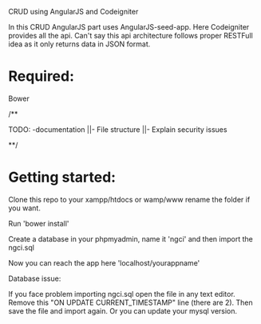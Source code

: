 CRUD using AngularJS and Codeigniter

In this CRUD AngularJS part uses AngularJS-seed-app.
Here Codeigniter provides all the api. Can't say this api architecture follows proper RESTFull idea as it only returns data in JSON format.

# Required:

Bower

/**

TODO:
-documentation
||- File structure
||- Explain security issues

**/

# Getting started:

Clone this repo to your xampp/htdocs or wamp/www rename the folder if you want.

Run 'bower install'

Create a database in your phpmyadmin, name it 'ngci' and then import the ngci.sql

Now you can reach the app here 'localhost/yourappname'

Database issue:

If you face problem importing ngci.sql open the file in any text editor. Remove this "ON UPDATE CURRENT_TIMESTAMP" line (there are 2). Then save the file and import again. Or you can update your mysql version.
